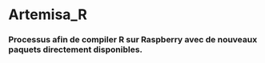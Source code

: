 # Artemisa_R &nbsp;
### Processus afin de compiler R sur Raspberry avec de nouveaux paquets directement disponibles.&nbsp;



